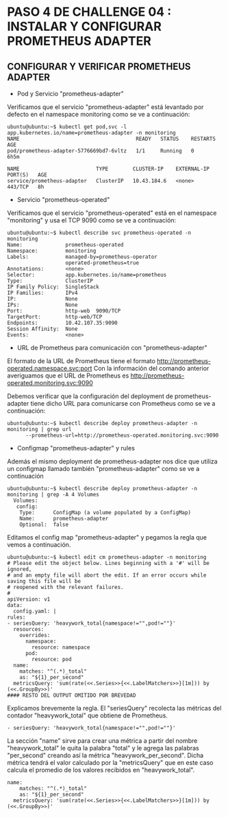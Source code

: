# PASO 4 DE CHALLENGE 04 : INSTALAR Y CONFIGURAR PROMETHEUS ADAPTER

## CONFIGURAR Y VERIFICAR PROMETHEUS ADAPTER

- Pod y Servicio "prometheus-adapter"
  
Verificamos que el servicio "prometheus-adapter" está levantado por defecto en el namespace monitoring como se ve a continuación:

```
ubuntu@ubuntu:~$ kubectl get pod,svc -l  app.kubernetes.io/name=prometheus-adapter -n monitoring
NAME                                      READY   STATUS    RESTARTS   AGE
pod/prometheus-adapter-5776669bd7-6vltz   1/1     Running   0          6h5m

NAME                         TYPE        CLUSTER-IP    EXTERNAL-IP   PORT(S)   AGE
service/prometheus-adapter   ClusterIP   10.43.184.6   <none>        443/TCP   8h
```

- Servicio "prometheus-operated"
  
Verificamos que el servicio "prometheus-operated" está en el namespace "monitoring" y usa el TCP 9090 como se ve a continuación:

```
ubuntu@ubuntu:~$ kubectl describe svc prometheus-operated -n monitoring
Name:              prometheus-operated
Namespace:         monitoring
Labels:            managed-by=prometheus-operator
                   operated-prometheus=true
Annotations:       <none>
Selector:          app.kubernetes.io/name=prometheus
Type:              ClusterIP
IP Family Policy:  SingleStack
IP Families:       IPv4
IP:                None
IPs:               None
Port:              http-web  9090/TCP
TargetPort:        http-web/TCP
Endpoints:         10.42.107.35:9090
Session Affinity:  None
Events:            <none>
```

- URL de Prometheus para comunicación con "prometheus-adapter"

El formato de la URL de Prometheus tiene el formato http://prometheus-operated.namespace.svc:port  Con la información del comando anterior averiguamos que el URL de Prometheus es http://prometheus-operated.monitoring.svc:9090

Debemos verificar que la configuración del deployment de prometheus-adapter tiene dicho URL para comunicarse con Prometheus como se ve a continuación:

```
ubuntu@ubuntu:~$ kubectl describe deploy prometheus-adapter -n monitoring | grep url
      --prometheus-url=http://prometheus-operated.monitoring.svc:9090
```

- Configmap "prometheus-adapter" y rules

Además el mismo deployment de prometheus-adapter nos dice que utiliza un configmap llamado también "prometheus-adapter" como se ve a continuación
```
ubuntu@ubuntu:~$ kubectl describe deploy prometheus-adapter -n monitoring | grep -A 4 Volumes
  Volumes:
   config:
    Type:      ConfigMap (a volume populated by a ConfigMap)
    Name:      prometheus-adapter
    Optional:  false
```

Editamos el config map "prometheus-adapter" y pegamos la regla que vemos a continuación.

```
ubuntu@ubuntu:~$ kubectl edit cm prometheus-adapter -n monitoring
# Please edit the object below. Lines beginning with a '#' will be ignored,
# and an empty file will abort the edit. If an error occurs while saving this file will be
# reopened with the relevant failures.
#
apiVersion: v1
data:
  config.yaml: | 
rules:
- seriesQuery: 'heavywork_total{namespace!="",pod!=""}'
  resources:
    overrides:
      namespace:
        resource: namespace
      pod:
        resource: pod
  name:
    matches: "^(.*)_total"
    as: "${1}_per_second"
  metricsQuery: 'sum(rate(<<.Series>>{<<.LabelMatchers>>}[1m])) by (<<.GroupBy>>)'
#### RESTO DEL OUTPUT OMITIDO POR BREVEDAD
```

Explicamos brevemente la regla. El "seriesQuery" recolecta las métricas del contador "heavywork_total" que obtiene de Prometheus.
```
- seriesQuery: 'heavywork_total{namespace!="",pod!=""}'
```

La sección "name" sirve para crear una métrica a partir del nombre "heavywork_total" le quita la palabra "total" y le agrega las palabras "per_second" creando así la métrica "heavywork_per_second". Dicha métrica tendrá el valor calculado por la "metricsQuery" que en este caso calcula el promedio de los valores recibidos en "heavywork_total".
```
name:
    matches: "^(.*)_total"
    as: "${1}_per_second"
  metricsQuery: 'sum(rate(<<.Series>>{<<.LabelMatchers>>}[1m])) by (<<.GroupBy>>)'
```

